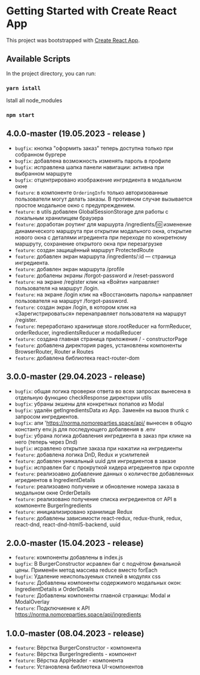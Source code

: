 # Getting Started with Create React App

This project was bootstrapped with [Create React App](https://github.com/facebook/create-react-app).

## Available Scripts

In the project directory, you can run:

### `yarn istall`
Istall all node_modules

### `npm start`

## 4.0.0-master (19.05.2023 - release )
- `bugfix`: кнопка "оформить заказ" теперь доступна только при собранном бургере
- `bugfix`: добавлена возможность изменять пароль в профиле
- `bugfix`: исправлена шапка панели навигации: активна при выбранном маршруте
- `bugfix`: отцентрировано изображение ингредиента в модальном окне
- `feature`: в компоненте `OrderingInfo` только авторизованные пользователи могут делать заказы. В противном случае вызывается простое модальное окно с предупреждением.
- `feature`: в utils добавлен GlobalSessionStorage для работы с локальным хранилищем браузера
- `feature`: доработан роутинг для маршурта /ingredients/:id: изменение динамического маршрута при открытии модального окна, открытие нового окна с деталями игредиента при переходе по  конкретному маршруту, сохранение открытого окна при перезагрузке
- `feature`: создан защищённый маршрут ProtectedRoute
- `feature`: добавлен экран маршрута /ingredients/:id — страница ингредиента.
- `feature`: добавлен экран маршрута /profile
- `feature`: добалены экраны /forgot-password и /reset-password
- `feature`: на экране /register клик на «Войти» направляет пользователя на маршрут /login.
- `feature`: на экране /login клик на «Восстановить пароль» направляет пользователя на маршрут /forgot-password.
- `feature`: создан экран /login, в котором клик на «Зарегистрироваться» перенаправляет пользователя на маршрут /register.
- `feature`: переработано хранилище store.rootReducer на formReducer, orderReducer, ingredientsReducer и modalReducer
- `feature`: создана главная страница приложения / - constructorPage
- `feature`: добавлена директория pages, установлены компоненты BrowserRouter, Router и Routes
- `feature`: добавлена библиотека react-router-dom
## 3.0.0-master (29.04.2023 - release)
- `bugfix`: общая логика проверки ответа во всех запросах вынесена в отдельную функцию checkResponse директории utils
- `bugfix`: убраны экшены для конкретных попапов из Modal
- `bugfix`: удалён getIngredientsData из App. Заменён на вызов thunk с запросом ингредиентов.
- `bugfix`: апи 'https://norma.nomoreparties.space/api/ вынесен в общую константу env.js для последующего добалвения в .env
- `bugfix`: убрана логика добавления ингредиента в заказ при клике на него (теперь через Dnd)
- `bugfix`: исравлено открытие заказа при нажатии на ингредиенты
- `feature`: добавлена логика DnD, Redux и усилителей
- `feature`: добавлен уникальный uuid для ингредиентов в заказе
- `bugfix`: исправлен баг с прокруткой хидера игредиентов при скролле
- `feature`: реализоавно добавление данных о количестве добавленных игредиентов в IngredientDetails
- `feature`: реализоавно получение и обновление номера заказа в модальном окне OrderDetails
- `feature`: реализовано получение списка ингредиентов от API в компоненте BurgerIngredients
- `feature`: инициализировано хранилище Redux
- `feature`: добавлены зависимости react-redux, redux-thunk, redux, react-dnd, react-dnd-html5-backend, uuid

## 2.0.0-master (15.04.2023 - release)
- `feature`: компоненты добавлены в index.js
- `bugfix`: В BurgerConstructor исравлен баг с подчётом финальной цены. Применён метод массива reduce вместо forEach
- `bugfix`: Удаление неиспользуемых стилей в модулях css
- `feature`: Добавлены компоненты содержимого модальных окон: IngredientDetails и OrderDetails
- `feature`: Добавлены компоненты главной страницы: Modal и ModalOverlay
- `feature`: Подключиение к API https://norma.nomoreparties.space/api/ingredients

## 1.0.0-master (08.04.2023 - release)
- `feature`: Вёрстка BurgerConstructor - компонента
- `feature`: Вёрстка BurgerIngredients - компонент
- `feature`: Вёрстка AppHeader - компонента
- `feature`: Установлена библиотека UI-компонентов

